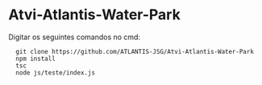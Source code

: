 # Atvi-Atlantis-Water-Park
Digitar os seguintes comandos no cmd:
```
  git clone https://github.com/ATLANTIS-JSG/Atvi-Atlantis-Water-Park
  npm install
  tsc
  node js/teste/index.js
```
